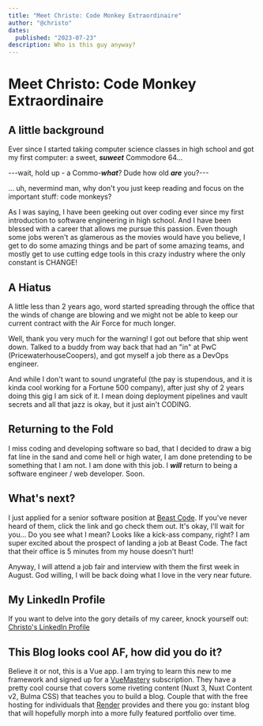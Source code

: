 ```yaml
---
title: "Meet Christo: Code Monkey Extraordinaire"
author: "@christo"
dates:
  published: "2023-07-23"
description: Who is this guy anyway?
---
```


# Meet Christo: Code Monkey Extraordinaire

## A little background
Ever since I started taking computer science classes in high school and got my first computer: a sweet, _**suweet**_ Commodore 64...   

---wait, hold up - a Commo-_**what**_?  Dude how old _**are**_ you?---    

... uh, nevermind man, why don't you just keep reading and focus on the important stuff: code monkeys?

As I was saying, I have been geeking out over coding ever since my first introduction to software engineering in high school.  And I have been blessed with a career that allows me pursue this passion.  Even though some jobs weren't as glamerous as the movies would have you believe, I get to do some amazing things and be part of some amazing teams, and mostly get to use cutting edge tools in this crazy industry where the only constant is CHANGE!  

## A Hiatus
A little less than 2 years ago, word started spreading through the office that the winds of change are blowing and we might not be able to keep our current contract with the Air Force for much longer.  

Well, thank you very much for the warning!  I got out before that ship went down. Talked to a buddy from way back that had an "in" at PwC (PricewaterhouseCoopers), and got myself a job there as a DevOps engineer.

And while I don't want to sound ungrateful (the pay is stupendous, and it is kinda cool working for a Fortune 500 company), after just shy of 2 years doing this gig I am sick of it.  I mean doing deployment pipelines and vault secrets and all that jazz is okay, but it just ain't CODING.  

## Returning to the Fold
I miss coding and developing software so bad, that I decided to draw a big fat line in the sand and come hell or high water, I am done pretending to be something that I am not.  I am done with this job.  I _**will**_ return to being a software engineer / web developer.  Soon.

## What's next?
I just applied for a senior software position at <a href="https://www.beast-code.com/" target="_blank">Beast Code</a>.  If you've never heard of them, click the link and go check them out.  It's okay, I'll wait for you...  Do you see what I mean?  Looks like a kick-ass company, right?  I am super excited about the prospect of landing a job at Beast Code.  The fact that their office is 5 minutes from my house doesn't hurt!

Anyway, I will attend a job fair and interview with them the first week in August.  God willing, I will be back doing what I love in the very near future.

## My LinkedIn Profile
If you want to delve into the gory details of my career, knock yourself out: <a href="https://www.linkedin.com/in/christo-froneman" target="_blank">Christo's LinkedIn Profile</a>

## This Blog looks cool AF, how did you do it?
Believe it or not, this is a Vue app.  I am trying to learn this new to me framework and signed up for a <a href="https://www.vuemastery.com/" target="_blank">VueMastery</a> subscription.  They have a pretty cool course that covers some riveting content (Nuxt 3, Nuxt Content v2, Bulma CSS) that teaches you to build a blog.  Couple that with the free hosting for individuals that <a href="https://render.com" target="_blank">Render</a> provides and there you go: instant blog that will hopefully morph into a more fully featured portfolio over time.